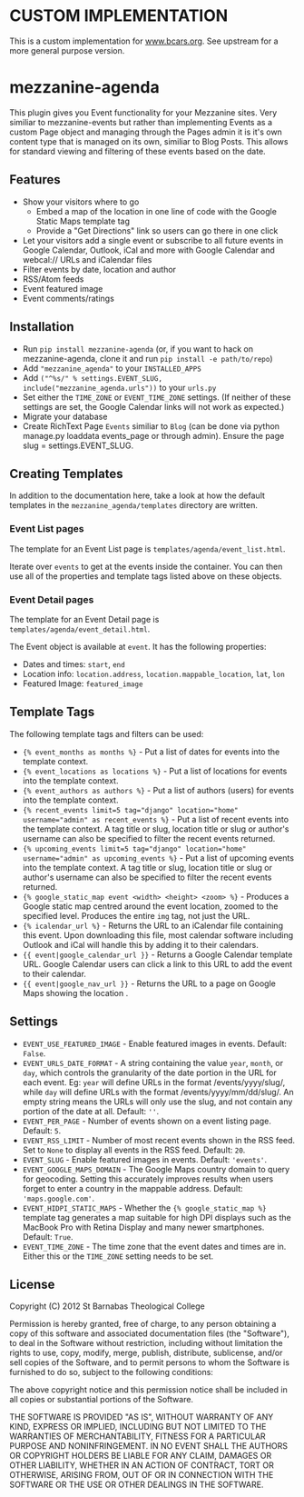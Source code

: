 # CUSTOM IMPLEMENTATION

This is a custom implementation for www.bcars.org.  See upstream for a more general purpose version.

# mezzanine-agenda

This plugin gives you Event functionality for your Mezzanine sites. Very similiar to mezzanine-events but rather than implementing Events as a custom Page object and managing through the Pages admin it is it's own content type that is managed on its own, similiar to Blog Posts. This allows for standard viewing and filtering of these events based on the date.

## Features

* Show your visitors where to go
	* Embed a map of the location in one line of code with the Google Static Maps template tag
	* Provide a "Get Directions" link so users can go there in one click
* Let your visitors add a single event or subscribe to all future events in Google Calendar, Outlook, iCal and more with Google Calendar and webcal:// URLs and iCalendar files
* Filter events by date, location and author
* RSS/Atom feeds
* Event featured image
* Event comments/ratings

## Installation

* Run `pip install mezzanine-agenda` (or, if you want to hack on mezzanine-agenda, clone it and run `pip install -e path/to/repo`)
* Add `"mezzanine_agenda"` to your `INSTALLED_APPS`
* Add `("^%s/" % settings.EVENT_SLUG, include("mezzanine_agenda.urls"))` to your `urls.py`
* Set either the `TIME_ZONE` or `EVENT_TIME_ZONE` settings. (If neither of these settings are set, the Google Calendar links will not work as expected.)
* Migrate your database
* Create RichText Page `Events` similiar to `Blog` (can be done via python manage.py loaddata events_page or through admin). Ensure the page slug = settings.EVENT_SLUG.

## Creating Templates

In addition to the documentation here, take a look at how the default templates in the `mezzanine_agenda/templates` directory are written.

### Event List pages

The template for an Event List page is `templates/agenda/event_list.html`.

Iterate over `events` to get at the events inside the container. You can then use all of the properties and template tags listed above on these objects.

### Event Detail pages

The template for an Event Detail page is `templates/agenda/event_detail.html`.

The Event object is available at `event`. It has the following properties:

* Dates and times: `start`, `end`
* Location info: `location.address`, `location.mappable_location`, `lat`, `lon`
* Featured Image: `featured_image`

## Template Tags

The following template tags and filters can be used:
- `{% event_months as months %}` - Put a list of dates for events into the template context.
- `{% event_locations as locations %}` - Put a list of locations for events into the template context.
- `{% event_authors as authors %}` - Put a list of authors (users) for events into the template context.
- `{% recent_events limit=5 tag="django" location="home" username="admin" as recent_events %}` - Put a list of recent events into the template context. A tag title or slug, location title or slug or author's username can also be specified to filter the recent events returned.
- `{% upcoming_events limit=5 tag="django" location="home" username="admin" as upcoming_events %}` - Put a list of upcoming events into the template context. A tag title or slug, location title or slug or author's username can also be specified to filter the recent events returned.
- `{% google_static_map event <width> <height> <zoom> %}` - Produces a Google static map centred around the event location, zoomed to the specified level. Produces the entire `img` tag, not just the URL.
- `{% icalendar_url %}` - Returns the URL to an iCalendar file containing this event. Upon downloading this file, most calendar software including Outlook and iCal will handle this by adding it to their calendars.
- `{{ event|google_calendar_url }}` - Returns a Google Calendar template URL. Google Calendar users can click a link to this URL to add the event to their calendar.
- `{{ event|google_nav_url }}` - Returns the URL to a page on Google Maps showing the location .

## Settings

* `EVENT_USE_FEATURED_IMAGE` - Enable featured images in events. Default: `False`.
* `EVENT_URLS_DATE_FORMAT` - A string containing the value ``year``, ``month``, or ``day``, which controls the granularity of the date portion in the URL for each event. Eg: ``year`` will define URLs in the format /events/yyyy/slug/, while ``day`` will define URLs with the format /events/yyyy/mm/dd/slug/. An empty string means the URLs will only use the slug, and not contain any portion of the date at all. Default: `''`.
* `EVENT_PER_PAGE` - Number of events shown on a event listing page. Default: `5`.
* `EVENT_RSS_LIMIT` - Number of most recent events shown in the RSS feed. Set to ``None`` to display all events in the RSS feed. Default: `20`.
* `EVENT_SLUG` - Enable featured images in events. Default: `'events'`.
* `EVENT_GOOGLE_MAPS_DOMAIN` - The Google Maps country domain to query for geocoding. Setting this accurately improves results when users forget to enter a country in the mappable address. Default: `'maps.google.com'`.
* `EVENT_HIDPI_STATIC_MAPS` - Whether the `{% google_static_map %}` template tag generates a map suitable for high DPI displays such as the MacBook Pro with Retina Display and many newer smartphones. Default: `True`.
* `EVENT_TIME_ZONE` - The time zone that the event dates and times are in. Either this or the `TIME_ZONE` setting needs to be set.

## License

Copyright (C) 2012 St Barnabas Theological College

Permission is hereby granted, free of charge, to any person obtaining a copy of this software and associated documentation files (the "Software"), to deal in the Software without restriction, including without limitation the rights to use, copy, modify, merge, publish, distribute, sublicense, and/or sell copies of the Software, and to permit persons to whom the Software is furnished to do so, subject to the following conditions:

The above copyright notice and this permission notice shall be included in all copies or substantial portions of the Software.

THE SOFTWARE IS PROVIDED "AS IS", WITHOUT WARRANTY OF ANY KIND, EXPRESS OR IMPLIED, INCLUDING BUT NOT LIMITED TO THE WARRANTIES OF MERCHANTABILITY, FITNESS FOR A PARTICULAR PURPOSE AND NONINFRINGEMENT. IN NO EVENT SHALL THE AUTHORS OR COPYRIGHT HOLDERS BE LIABLE FOR ANY CLAIM, DAMAGES OR OTHER LIABILITY, WHETHER IN AN ACTION OF CONTRACT, TORT OR OTHERWISE, ARISING FROM, OUT OF OR IN CONNECTION WITH THE SOFTWARE OR THE USE OR OTHER DEALINGS IN THE SOFTWARE.
